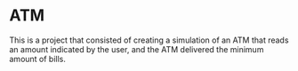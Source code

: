 # ATM
This is a project that consisted of creating a simulation of an ATM that reads an amount indicated by the user, and the ATM delivered the minimum amount of bills.
